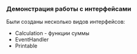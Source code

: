 ### Демонстрация работы с интерфейсами

Были созданы несколько видов интерфейсов:
- Calculation - функции суммы
- EventHandler
- Printable
